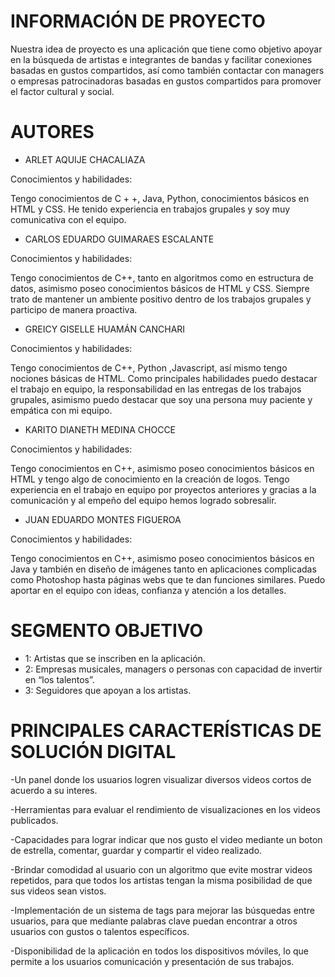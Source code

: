 # INFORMACIÓN DE PROYECTO
Nuestra idea de proyecto es una aplicación que tiene como objetivo apoyar en la búsqueda de artistas e integrantes de bandas y facilitar conexiones basadas en gustos compartidos, así como también contactar con managers o empresas patrocinadoras basadas en gustos compartidos para promover el factor cultural y social.

# AUTORES
*  ARLET AQUIJE CHACALIAZA

Conocimientos y habilidades:

Tengo conocimientos de C + +, Java, Python, conocimientos básicos en HTML y CSS. He tenido experiencia en trabajos grupales y soy muy comunicativa con el equipo.

*  CARLOS EDUARDO GUIMARAES ESCALANTE

Conocimientos y habilidades:

Tengo conocimientos de C++, tanto en algoritmos como en estructura de datos, asimismo poseo conocimientos básicos de HTML y CSS. Siempre trato de mantener un ambiente positivo dentro de los trabajos grupales y participo de manera proactiva.

*  GREICY GISELLE HUAMÁN CANCHARI

Conocimientos y habilidades:

Tengo conocimientos de C++, Python ,Javascript, así mismo tengo nociones básicas de HTML.
Como principales habilidades puedo destacar el trabajo en equipo, la responsabilidad en las entregas de los trabajos grupales, asimismo puedo destacar que soy una persona muy paciente y empática con mi equipo.

*  KARITO DIANETH MEDINA CHOCCE

Conocimientos y habilidades: 

Tengo conocimientos en C++, asimismo poseo conocimientos básicos en HTML y tengo algo de conocimiento en la creación de logos. Tengo experiencia en el trabajo en equipo por proyectos anteriores y gracias a la comunicación y al empeño del equipo hemos logrado sobresalir.

*  JUAN EDUARDO MONTES FIGUEROA

Conocimientos y habilidades: 

Tengo conocimientos en C++, asimismo poseo conocimientos básicos en Java y también en diseño de imágenes tanto en aplicaciones complicadas como Photoshop hasta páginas webs que te dan funciones similares. Puedo aportar en el equipo con ideas, confianza y atención a los detalles.

# SEGMENTO OBJETIVO
* 1: Artistas que se inscriben en la aplicación. 
* 2: Empresas musicales, managers o personas con capacidad de invertir en “los talentos”. 
* 3: Seguidores que apoyan a los artistas.

# PRINCIPALES CARACTERÍSTICAS DE SOLUCIÓN DIGITAL
-Un panel donde los usuarios logren visualizar diversos videos cortos de acuerdo a su interes. 

-Herramientas para evaluar el rendimiento de visualizaciones en los videos publicados. 

-Capacidades para lograr indicar que nos gusto el video mediante un boton de estrella, comentar, guardar y compartir el video realizado.

-Brindar comodidad al usuario con un algoritmo que evite mostrar videos repetidos, para que todos los artistas tengan la misma posibilidad de que sus videos sean vistos.

-Implementación de un sistema de tags para mejorar las búsquedas entre usuarios, para que mediante palabras clave puedan encontrar a otros usuarios con gustos o talentos específicos.

-Disponibilidad de la aplicación en todos los dispositivos móviles, lo que permite a los usuarios comunicación y presentación de sus trabajos.





